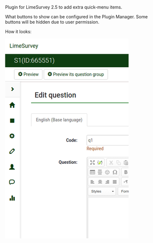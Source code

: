 Plugin for LimeSurvey 2.5 to add extra quick-menu items.

What buttons to show can be configured in the Plugin Manager. Some buttons will be hidden due to user permission.

How it looks:

![Quickmenu picture](assets/quickmenu.png)
